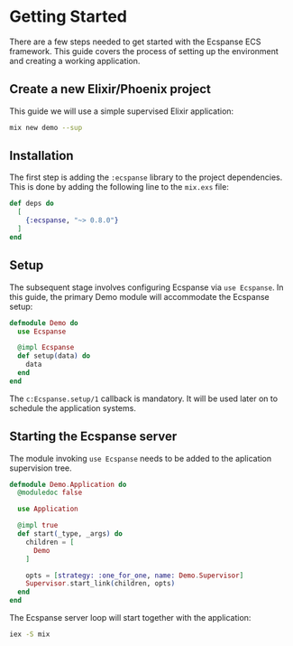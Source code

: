 # Getting Started

There are a few steps needed to get started with the Ecspanse ECS framework. This guide covers the process of setting up the environment and creating a working application.

## Create a new Elixir/Phoenix project

This guide we will use a simple supervised Elixir application:

```bash
mix new demo --sup
```

## Installation

The first step is adding the `:ecspanse` library to the project dependencies. This is done by adding the following line to the `mix.exs` file:

```elixir
def deps do
  [
    {:ecspanse, "~> 0.8.0"}
  ]
end
```

## Setup

The subsequent stage involves configuring Ecspanse via `use Ecspanse`. In this guide, the primary Demo module will accommodate the Ecspanse setup:

```elixir
defmodule Demo do
  use Ecspanse

  @impl Ecspanse
  def setup(data) do
    data
  end
end
```

The `c:Ecspanse.setup/1` callback is mandatory. It will be used later on to schedule the application systems.

## Starting the Ecspanse server

The module invoking `use Ecspanse` needs to be added to the aplication supervision tree.

```elixir
defmodule Demo.Application do
  @moduledoc false

  use Application

  @impl true
  def start(_type, _args) do
    children = [
      Demo
    ]

    opts = [strategy: :one_for_one, name: Demo.Supervisor]
    Supervisor.start_link(children, opts)
  end
end
```

The Ecspanse server loop will start together with the application:

```bash
iex -S mix
```
